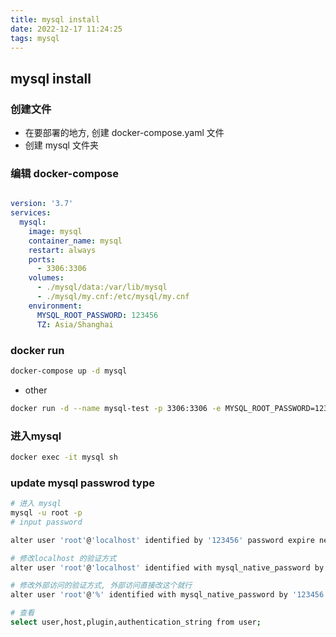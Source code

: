 ```yaml
---
title: mysql install
date: 2022-12-17 11:24:25
tags: mysql
---
```


## mysql install

### 创建文件
- 在要部署的地方, 创建 docker-compose.yaml 文件
- 创建 mysql 文件夹



### 编辑 docker-compose
```yaml

version: '3.7'
services:
  mysql:
    image: mysql
    container_name: mysql
    restart: always
    ports:
      - 3306:3306   
    volumes:
      - ./mysql/data:/var/lib/mysql
      - ./mysql/my.cnf:/etc/mysql/my.cnf
    environment:
      MYSQL_ROOT_PASSWORD: 123456
      TZ: Asia/Shanghai

```

### docker run
```sh
docker-compose up -d mysql
```
- other
```sh
docker run -d --name mysql-test -p 3306:3306 -e MYSQL_ROOT_PASSWORD=123456 mysql
```

### 进入mysql
```sh
docker exec -it mysql sh
```

### update mysql passwrod type
```sh
# 进入 mysql
mysql -u root -p
# input password

alter user 'root'@'localhost' identified by '123456' password expire never;

# 修改localhost 的验证方式
alter user 'root'@'localhost' identified with mysql_native_password by '123456';

# 修改外部访问的验证方式, 外部访问直接改这个就行
alter user 'root'@'%' identified with mysql_native_password by '123456';

# 查看
select user,host,plugin,authentication_string from user;

```





